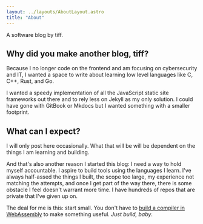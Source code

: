 ```yaml
---
layout: ../layouts/AboutLayout.astro
title: "About"
---
```


A software blog by tiff.

## Why did you make another blog, tiff?

Because I no longer code on the frontend and am focusing on cybersecurity and IT, I wanted a space to write about learning low level languages like C, C++, Rust, and Go.

I wanted a speedy implementation of all the JavaScript static site frameworks out there and to rely less on Jekyll as my only solution. I could have gone with GitBook or Mkdocs but I wanted something with a smaller footprint.

## What can I expect?

I will only post here occasionally. What that will be will be dependent on the things I am learning and building.

And that's also another reason I started this blog: I need a way to hold myself accountable. I aspire to build tools using the languages I learn. I've always half-assed the things I built, the scope too large, my experience not matching the attempts, and once I get part of the way there, there is some obstacle I feel doesn't warrant more time. I have hundreds of repos that are private that I've given up on.

The deal for me is this: start small. You don't have to [build a compiler in WebAssembly](https://healeycodes.com/a-custom-webassembly-compiler) to make something useful. _Just build, baby_.
